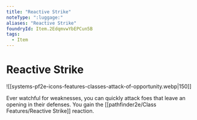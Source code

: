 ```yaml
---
title: "Reactive Strike"
noteType: ":luggage:"
aliases: "Reactive Strike"
foundryId: Item.2EdqmvwYbEPCun5B
tags:
  - Item
---
```


# Reactive Strike
![[systems-pf2e-icons-features-classes-attack-of-opportunity.webp|150]]

Ever watchful for weaknesses, you can quickly attack foes that leave an opening in their defenses. You gain the [[pathfinder2e/Class Features/Reactive Strike]] reaction.
